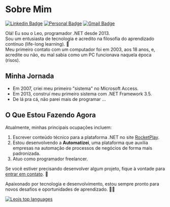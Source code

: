 # Sobre Mim 

[![Linkedin Badge](https://img.shields.io/badge/-LinkedIn-6633cc?style=flat-square&logo=Linkedin&logoColor=white&link=https://www.linkedin.com/in/fernanda-kipper-5958a61a9/)](https://www.linkedin.com/in/fernanda-kipper-5958a61a9/)
[![Personal Badge](https://img.shields.io/badge/-Website-6633cc?style=flat-square&logo=Me&logoColor=white&link=https://www.fernandakipper.com/)](https://fernandakipper.com/)
[![Gmail Badge](https://img.shields.io/badge/-nanda.kipper@gmail.com-6633cc?style=flat-square&logo=Gmail&logoColor=white&link=mailto:nanda.kipper@gmail.com)](mailto:nanda.kipper@gmail.com)

Olá! Eu sou o Leo, programador .NET desde 2013. <br>
Sou um entusiasta de tecnologia e acredito na filosofia do aprendizado contínuo (life-long learning). :muscle: <br>
Meu primeiro contato com um computador foi em 2003, aos 18 anos, e, acredite ou não, eu mal sabia como um PC funcionava naquela época (risos). <br>

## Minha Jornada

- Em 2007, criei meu primeiro "sistema" no Microsoft Access.
- Em 2013, construí meu primeiro sistema com .NET Framework 3.5.
- De lá pra cá, não parei mais de programar ...

## O Que Estou Fazendo Agora

Atualmente, minhas principais ocupações incluem:

1. Escrever conteúdo técnico para a plataforma .NET no site [RocketPlay](https://www.rocketplay.com.br).
2. Estou desenvolvendo a **Automatizei**, uma plataforma que auxilia empresas na automação de processos de negócios de forma mais padronizada.
3. Atuo como programador freelancer.

Se você estiver precisando desenvolver algum projeto, fique à vontade para [entrar em contato](mailto:seuemail@exemplo.com). 🚀

Apaixonado por tecnologia e desenvolvimento, estou sempre pronto para novos desafios e oportunidades de aprendizado. 👨‍💻

<div align="left">
  
  [![Leojs top languages](https://github-readme-stats.vercel.app/api/top-langs/?username=leojs-net&theme=blue-white)](https://github.com/anuraghazra/github-readme-stats)

</div>
